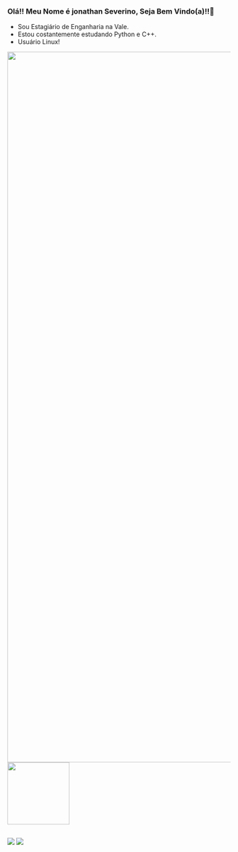 ### Olá!! Meu Nome é jonathan Severino, Seja Bem Vindo(a)!!👋



- Sou Estagiário de Enganharia na Vale.
- Estou costantemente estudando Python e C++.
- Usuário Linux!

<div>
  <a href="https://github.com/JonathanSeverino">
  <img height="1600em" src="https://github-readme-stats.vercel.app/api?username=JonathanSeverino&show_icons=true&theme=gotham&include_all_commits=true&count_private=true"/>
  <img height="140em" src="https://github-readme-stats.vercel.app/api/top-langs/?username=JonathanSeverino&layout=compact&langs_count=7&theme=gotham"/>
</div>
  
 ##
  
 <div>
   <a href="https://www.linkedin.com/in/jonathan-severino/" target="_blank"><img src="https://img.shields.io/badge/-LinkedIn-%230077B5?style=for-the-badge&logo=linkedin&logoColor=white" target="_blank"></a> 
   <a href = "mailto:jonathandesouza046@gmail.com"><img src="https://img.shields.io/badge/-Gmail-%23333?style=for-the-badge&logo=gmail&logoColor=white" target="_blank"></a>
 
  </div>


